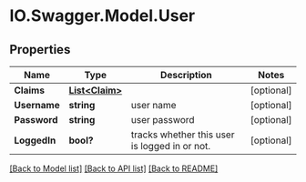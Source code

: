 # IO.Swagger.Model.User
## Properties

Name | Type | Description | Notes
------------ | ------------- | ------------- | -------------
**Claims** | [**List&lt;Claim&gt;**](Claim.md) |  | [optional] 
**Username** | **string** | user name | [optional] 
**Password** | **string** | user password | [optional] 
**LoggedIn** | **bool?** | tracks whether this user is logged in or not. | [optional] 

[[Back to Model list]](../README.md#documentation-for-models) [[Back to API list]](../README.md#documentation-for-api-endpoints) [[Back to README]](../README.md)

